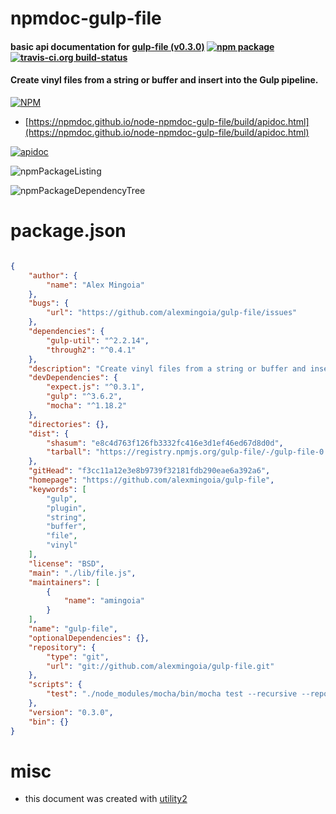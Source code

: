 # npmdoc-gulp-file

#### basic api documentation for  [gulp-file (v0.3.0)](https://github.com/alexmingoia/gulp-file)  [![npm package](https://img.shields.io/npm/v/npmdoc-gulp-file.svg?style=flat-square)](https://www.npmjs.org/package/npmdoc-gulp-file) [![travis-ci.org build-status](https://api.travis-ci.org/npmdoc/node-npmdoc-gulp-file.svg)](https://travis-ci.org/npmdoc/node-npmdoc-gulp-file)

#### Create vinyl files from a string or buffer and insert into the Gulp pipeline.

[![NPM](https://nodei.co/npm/gulp-file.png?downloads=true&downloadRank=true&stars=true)](https://www.npmjs.com/package/gulp-file)

- [https://npmdoc.github.io/node-npmdoc-gulp-file/build/apidoc.html](https://npmdoc.github.io/node-npmdoc-gulp-file/build/apidoc.html)

[![apidoc](https://npmdoc.github.io/node-npmdoc-gulp-file/build/screenCapture.buildCi.browser.%252Ftmp%252Fbuild%252Fapidoc.html.png)](https://npmdoc.github.io/node-npmdoc-gulp-file/build/apidoc.html)

![npmPackageListing](https://npmdoc.github.io/node-npmdoc-gulp-file/build/screenCapture.npmPackageListing.svg)

![npmPackageDependencyTree](https://npmdoc.github.io/node-npmdoc-gulp-file/build/screenCapture.npmPackageDependencyTree.svg)



# package.json

```json

{
    "author": {
        "name": "Alex Mingoia"
    },
    "bugs": {
        "url": "https://github.com/alexmingoia/gulp-file/issues"
    },
    "dependencies": {
        "gulp-util": "^2.2.14",
        "through2": "^0.4.1"
    },
    "description": "Create vinyl files from a string or buffer and insert into the Gulp pipeline.",
    "devDependencies": {
        "expect.js": "^0.3.1",
        "gulp": "^3.6.2",
        "mocha": "^1.18.2"
    },
    "directories": {},
    "dist": {
        "shasum": "e8c4d763f126fb3332fc416e3d1ef46ed67d8d0d",
        "tarball": "https://registry.npmjs.org/gulp-file/-/gulp-file-0.3.0.tgz"
    },
    "gitHead": "f3cc11a12e3e8b9739f32181fdb290eae6a392a6",
    "homepage": "https://github.com/alexmingoia/gulp-file",
    "keywords": [
        "gulp",
        "plugin",
        "string",
        "buffer",
        "file",
        "vinyl"
    ],
    "license": "BSD",
    "main": "./lib/file.js",
    "maintainers": [
        {
            "name": "amingoia"
        }
    ],
    "name": "gulp-file",
    "optionalDependencies": {},
    "repository": {
        "type": "git",
        "url": "git://github.com/alexmingoia/gulp-file.git"
    },
    "scripts": {
        "test": "./node_modules/mocha/bin/mocha test --recursive --reporter spec"
    },
    "version": "0.3.0",
    "bin": {}
}
```



# misc
- this document was created with [utility2](https://github.com/kaizhu256/node-utility2)
